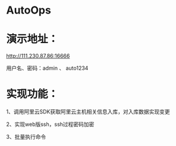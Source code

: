 # AutoOps


# 演示地址：
http://111.230.87.86:16666  

用户名、密码：admin  、 auto1234

# 实现功能：
1、调用阿里云SDK获取阿里云主机相关信息入库，对入库数据实现变更  

2、实现web版ssh，ssh过程密码加密  

3、批量执行命令  


